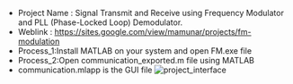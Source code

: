 - Project Name  : Signal Transmit and Receive using Frequency Modulator and PLL (Phase-Locked Loop) Demodulator.
- Weblink       : https://sites.google.com/view/mamunar/projects/fm-modulation
- Process_1:Install MATLAB on your system and open FM.exe file
- Process_2:Open communication_exported.m file using MATLAB
- communication.mlapp is the GUI file
![project_interface](https://github.com/user-attachments/assets/6254eabb-e205-4daa-8c6c-17cebf1d6b0f)
